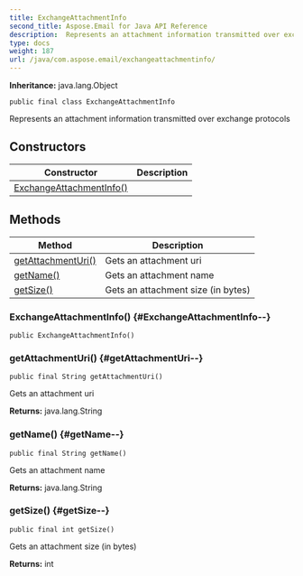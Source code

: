 ```yaml
---
title: ExchangeAttachmentInfo
second_title: Aspose.Email for Java API Reference
description:  Represents an attachment information transmitted over exchange protocols
type: docs
weight: 187
url: /java/com.aspose.email/exchangeattachmentinfo/
---
```

**Inheritance:**
java.lang.Object
```
public final class ExchangeAttachmentInfo
```

Represents an attachment information transmitted over exchange protocols
## Constructors

| Constructor | Description |
| --- | --- |
| [ExchangeAttachmentInfo()](#ExchangeAttachmentInfo--) |  |
## Methods

| Method | Description |
| --- | --- |
| [getAttachmentUri()](#getAttachmentUri--) | Gets an attachment uri |
| [getName()](#getName--) | Gets an attachment name |
| [getSize()](#getSize--) | Gets an attachment size (in bytes) |
### ExchangeAttachmentInfo() {#ExchangeAttachmentInfo--}
```
public ExchangeAttachmentInfo()
```


### getAttachmentUri() {#getAttachmentUri--}
```
public final String getAttachmentUri()
```


Gets an attachment uri

**Returns:**
java.lang.String
### getName() {#getName--}
```
public final String getName()
```


Gets an attachment name

**Returns:**
java.lang.String
### getSize() {#getSize--}
```
public final int getSize()
```


Gets an attachment size (in bytes)

**Returns:**
int
